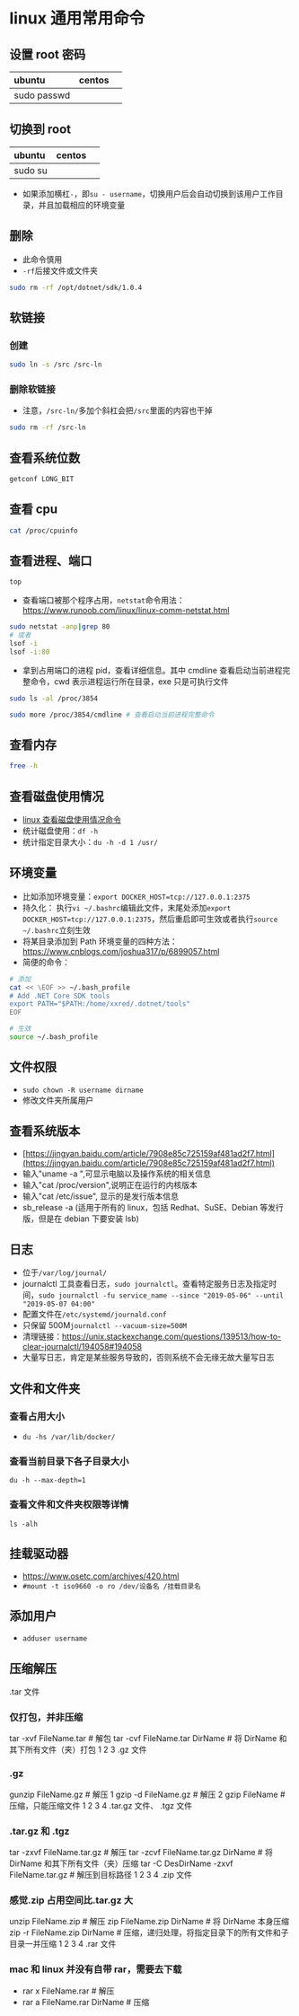 # linux 通用常用命令

## 设置 root 密码

| ubuntu      | centos |     |
| :---------- | :----- | :-- |
| sudo passwd |        |     |

## 切换到 root

| ubuntu  | centos |     |
| :------ | :----- | :-- |
| sudo su |        |     |

- 如果添加横杠`-`，即`su - username`，切换用户后会自动切换到该用户工作目录，并且加载相应的环境变量

## 删除

- 此命令慎用
- `-rf`后接文件或文件夹

```bash
sudo rm -rf /opt/dotnet/sdk/1.0.4
```

## 软链接

### 创建

```bash
sudo ln -s /src /src-ln
```

### 删除软链接

- 注意，`/src-ln/`多加个斜杠会把`/src`里面的内容也干掉

```bash
sudo rm -rf /src-ln
```

## 查看系统位数

```bash
getconf LONG_BIT
```

## 查看 cpu

```bash
cat /proc/cpuinfo
```

## 查看进程、端口

```bash
top
```

- 查看端口被那个程序占用，`netstat`命令用法：https://www.runoob.com/linux/linux-comm-netstat.html

```bash
sudo netstat -anp|grep 80
# 或者
lsof -i
lsof -i:80
```

- 拿到占用端口的进程 pid，查看详细信息。其中 cmdline 查看启动当前进程完整命令，cwd 表示进程运行所在目录，exe 只是可执行文件

```bash
sudo ls -al /proc/3854

sudo more /proc/3854/cmdline # 查看启动当前进程完整命令
```

## 查看内存

```bash
free -h
```

## 查看磁盘使用情况

- [linux 查看磁盘使用情况命令](https://blog.csdn.net/achenyuan/article/details/78674102)
- 统计磁盘使用：`df -h`
- 统计指定目录大小：`du -h -d 1 /usr/`

## 环境变量

- 比如添加环境变量：`export DOCKER_HOST=tcp://127.0.0.1:2375`
- 持久化： 执行`vi ~/.bashrc`编辑此文件，末尾处添加`export DOCKER_HOST=tcp://127.0.0.1:2375`，然后重启即可生效或者执行`source ~/.bashrc`立刻生效
- 将某目录添加到 Path 环境变量的四种方法：https://www.cnblogs.com/joshua317/p/6899057.html
- 简便的命令：

```bash
# 添加
cat << \EOF >> ~/.bash_profile
# Add .NET Core SDK tools
export PATH="$PATH:/home/xxred/.dotnet/tools"
EOF

# 生效
source ~/.bash_profile
```

## 文件权限

- `sudo chown -R username dirname`
- 修改文件夹所属用户

## 查看系统版本

- [https://jingyan.baidu.com/article/7908e85c725159af481ad2f7.html](https://jingyan.baidu.com/article/7908e85c725159af481ad2f7.html)
- 输入"uname -a ",可显示电脑以及操作系统的相关信息
- 输入"cat /proc/version",说明正在运行的内核版本
- 输入"cat /etc/issue", 显示的是发行版本信息
- sb_release -a (适用于所有的 linux，包括 Redhat、SuSE、Debian 等发行版，但是在 debian 下要安装 lsb)

## 日志

- 位于`/var/log/journal/`
- journalctl 工具查看日志，`sudo journalctl`。查看特定服务日志及指定时间，`sudo journalctl -fu service_name --since "2019-05-06" --until "2019-05-07 04:00"`
- 配置文件在`/etc/systemd/journald.conf`
- 只保留 500M`journalctl --vacuum-size=500M`
- 清理链接：https://unix.stackexchange.com/questions/139513/how-to-clear-journalctl/194058#194058
- 大量写日志，肯定是某些服务导致的，否则系统不会无缘无故大量写日志

## 文件和文件夹

### 查看占用大小

- `du -hs /var/lib/docker/`

### 查看当前目录下各子目录大小

`du -h --max-depth=1`

### 查看文件和文件夹权限等详情

`ls -alh`

## 挂载驱动器

- https://www.osetc.com/archives/420.html
- `#mount -t iso9660 -o ro /dev/设备名 /挂载目录名`

## 添加用户

- `adduser username`

## 压缩解压

.tar 文件

### 仅打包，并非压缩

tar -xvf FileName.tar # 解包
tar -cvf FileName.tar DirName # 将 DirName 和其下所有文件（夹）打包
1
2
3
.gz 文件

### .gz

gunzip FileName.gz # 解压 1
gzip -d FileName.gz # 解压 2
gzip FileName # 压缩，只能压缩文件
1
2
3
4
.tar.gz 文件、 .tgz 文件

### .tar.gz 和 .tgz

tar -zxvf FileName.tar.gz # 解压
tar -zcvf FileName.tar.gz DirName # 将 DirName 和其下所有文件（夹）压缩
tar -C DesDirName -zxvf FileName.tar.gz # 解压到目标路径
1
2
3
4
.zip 文件

### 感觉.zip 占用空间比.tar.gz 大

unzip FileName.zip # 解压
zip FileName.zip DirName # 将 DirName 本身压缩
zip -r FileName.zip DirName # 压缩，递归处理，将指定目录下的所有文件和子目录一并压缩
1
2
3
4
.rar 文件

### mac 和 linux 并没有自带 rar，需要去下载

- rar x FileName.rar # 解压
- rar a FileName.rar DirName # 压缩
